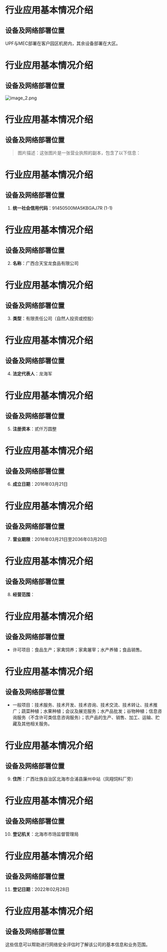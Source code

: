 # 行业应用基本情况介绍
## 设备及网络部署位置
UPF与MEC部署在客户园区机房内，其余设备部署在大区。
# 行业应用基本情况介绍
## 设备及网络部署位置
![image_2.png](image_2.png)
# 行业应用基本情况介绍
## 设备及网络部署位置
> 图片描述：这张图片是一张营业执照的副本，包含了以下信息：
# 行业应用基本情况介绍
## 设备及网络部署位置
1. **统一社会信用代码**：91450500MA5KBGAJ7R (1-1)
# 行业应用基本情况介绍
## 设备及网络部署位置
2. **名称**：广西合天宝龙食品有限公司
# 行业应用基本情况介绍
## 设备及网络部署位置
3. **类型**：有限责任公司（自然人投资或控股）
# 行业应用基本情况介绍
## 设备及网络部署位置
4. **法定代表人**：龙海军
# 行业应用基本情况介绍
## 设备及网络部署位置
5. **注册资本**：贰仟万圆整
# 行业应用基本情况介绍
## 设备及网络部署位置
6. **成立日期**：2016年03月21日
# 行业应用基本情况介绍
## 设备及网络部署位置
7. **营业期限**：2016年03月21日至2036年03月20日
# 行业应用基本情况介绍
## 设备及网络部署位置
8. **经营范围**：
# 行业应用基本情况介绍
## 设备及网络部署位置
   - 许可项目：食品生产；家禽饲养；家禽屠宰；水产养殖；食品销售。
# 行业应用基本情况介绍
## 设备及网络部署位置
   - 一般项目：技术服务、技术开发、技术咨询、技术交流、技术转让、技术推广；蔬菜种植；水果种植；会议及展览服务；水产品批发；谷物种植；信息咨询服务（不含许可类信息咨询服务）；农产品的生产、销售、加工、运输、贮藏及其他相关服务。
# 行业应用基本情况介绍
## 设备及网络部署位置
9. **住所**：广西壮族自治区北海市合浦县廉州中站（凤翔饲料厂旁）
# 行业应用基本情况介绍
## 设备及网络部署位置
10. **登记机关**：北海市市场监督管理局
# 行业应用基本情况介绍
## 设备及网络部署位置
11. **登记日期**：2022年02月28日
# 行业应用基本情况介绍
## 设备及网络部署位置
这些信息可以帮助进行网络安全评估时了解该公司的基本信息和业务范围。